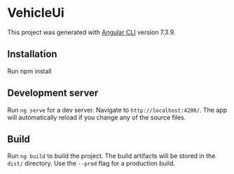 # VehicleUi

This project was generated with [Angular CLI](https://github.com/angular/angular-cli) version 7.3.9.

## Installation

Run npm install 

## Development server

Run `ng serve` for a dev server. Navigate to `http://localhost:4200/`. The app will automatically reload if you change any of the source files.

## Build

Run `ng build` to build the project. The build artifacts will be stored in the `dist/` directory. Use the `--prod` flag for a production build.

